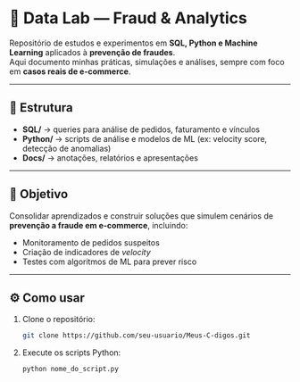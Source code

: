 # 🧪 Data Lab — Fraud & Analytics  

Repositório de estudos e experimentos em **SQL, Python e Machine Learning** aplicados à **prevenção de fraudes**.  
Aqui documento minhas práticas, simulações e análises, sempre com foco em **casos reais de e-commerce**.

---

## 📂 Estrutura
- **SQL/** → queries para análise de pedidos, faturamento e vínculos  
- **Python/** → scripts de análise e modelos de ML (ex: velocity score, detecção de anomalias)  
- **Docs/** → anotações, relatórios e apresentações  

---

## 🎯 Objetivo
Consolidar aprendizados e construir soluções que simulem cenários de **prevenção a fraude em e-commerce**, incluindo:  
- Monitoramento de pedidos suspeitos  
- Criação de indicadores de *velocity*  
- Testes com algoritmos de ML para prever risco  

---

## ⚙️ Como usar
1. Clone o repositório:
   ```bash
   git clone https://github.com/seu-usuario/Meus-C-digos.git

2. Execute os scripts Python:
   ```bash
   python nome_do_script.py


